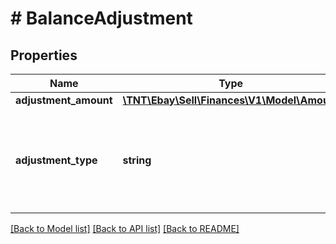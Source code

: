 # # BalanceAdjustment

## Properties

Name | Type | Description | Notes
------------ | ------------- | ------------- | -------------
**adjustment_amount** | [**\TNT\Ebay\Sell\Finances\V1\Model\Amount**](Amount.md) |  | [optional]
**adjustment_type** | **string** | The enumeration value returned here indicates if the charge is a &lt;code&gt;DEBIT&lt;/code&gt; or a &lt;code&gt;CREDIT&lt;/code&gt; to the seller. Generally, all transfer transaction types are going to be &lt;code&gt;DEBIT&lt;/code&gt;, since the money is being tranferred from the seller to eBay. For implementation help, refer to &lt;a href&#x3D;&#39;https://developer.ebay.com/api-docs/sell/finances/types/pay:BookingEntryEnum&#39;&gt;eBay API documentation&lt;/a&gt; | [optional]

[[Back to Model list]](../../README.md#models) [[Back to API list]](../../README.md#endpoints) [[Back to README]](../../README.md)
